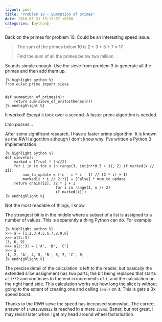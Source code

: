 ```yaml
---
layout: post
title: "Problem 10 - Summation of primes"
date: 2016-05-31 13:12:37 +0100
categories: [python]
---
```


Back on the primes for problem 10. Could be an interesting speed issue.

> The sum of the primes below 10 is 2 + 3 + 5 + 7 = 17.
>
> Find the sum of all the primes below two million.

Sounds simple enough. Use the sieve from problem 3 to generate all the primes
and then add them up.

    {% highlight python %}
    from euler.prime import sieve


    def summation_of_primes(n):
        return sum(sieve_of_eratosthenes(n))
    {% endhighlight %}

It worked! Except it took over a second. A faster prime algorithm is needed.

*time passes...*

After some significant research, I have a faster prime algorithm. It is known
as the RWH algorithm although I don't know why. I've written a Python 3
implementation.

    {% highlight python %}
    def sieve(n):
        marked = [True] * (n//2)
        for i in (x for x in range(3, int(n**0.5 + 1), 2) if marked[x // 2]):
            num_to_update = ((n - i * i - 1) // (2 * i) + 1)
            marked[i * i // 2::i] = [False] * num_to_update
        return chain([2], (2 * i + 1
                           for i in range(1, n // 2)
                           if marked[i]))
    {% endhighlight %}

Not the most readable of things, I know.

The strangest bit is in the middle where a subset of a list is assigned to a
number of values. This is apparently a thing Python can do. For example:

    {% highlight python %}
    >>> a = [1,2,3,4,5,6,7,8,9,0]
    >>> a[2::3]
    [3, 6, 9]
    >>> a[2::3] = ['A', 'B', 'C']
    >>> a
    [1, 2, 'A', 4, 5, 'B', 6, 7, 'C', 0]
    {% endhighlight %}

The precise detail of the calculation is left to the reader, but basically the
extended slice assignment has two parts; the bit being replaced that starts
at `i**2` and continues to the end in increments of `i`, and the calculation on
the right hand side. This calculation works out how long the slice is without
going to the extent of creating one and calling `len()` on it. This is gets a
3x speed boost.

Thanks to the RWH sieve the speed has increased somewhat. The correct answer
of `142913828922` is reached in a mere `138ms`. Better, but not great. I may
revisit later when I get my head around wheel factorisation.

